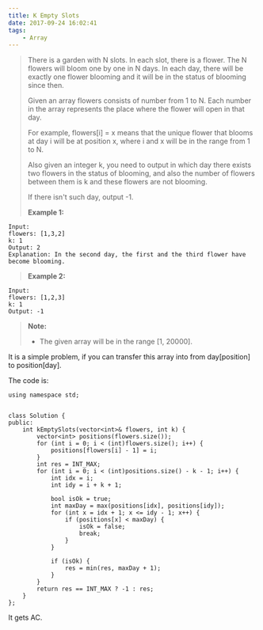 ```yaml
---
title: K Empty Slots
date: 2017-09-24 16:02:41
tags:
    - Array
---
```



> There is a garden with N slots. In each slot, there is a flower. The N flowers will bloom one by one in N days. In each day, there will be exactly one flower blooming and it will be in the status of blooming since then.
>
> Given an array flowers consists of number from 1 to N. Each number in the array represents the place where the flower will open in that day.
>
> For example, flowers[i] = x means that the unique flower that blooms at day i will be at position x, where i and x will be in the range from 1 to N.
>
> Also given an integer k, you need to output in which day there exists two flowers in the status of blooming, and also the number of flowers between them is k and these flowers are not blooming.
>
> If there isn't such day, output -1.
>
> **Example 1:**
```
Input:
flowers: [1,3,2]
k: 1
Output: 2
Explanation: In the second day, the first and the third flower have become blooming.
```
> **Example 2:**
```
Input:
flowers: [1,2,3]
k: 1
Output: -1
```
> **Note:**
>
> + The given array will be in the range [1, 20000].

<!--more-->

It is a simple problem, if you can transfer this array into from day[position] to position[day].

The code is:

```
using namespace std;


class Solution {
public:
    int kEmptySlots(vector<int>& flowers, int k) {
        vector<int> positions(flowers.size());
        for (int i = 0; i < (int)flowers.size(); i++) {
            positions[flowers[i] - 1] = i;
        }
        int res = INT_MAX;
        for (int i = 0; i < (int)positions.size() - k - 1; i++) {
            int idx = i;
            int idy = i + k + 1;

            bool isOk = true;
            int maxDay = max(positions[idx], positions[idy]);
            for (int x = idx + 1; x <= idy - 1; x++) {
                if (positions[x] < maxDay) {
                    isOk = false;
                    break;
                }
            }

            if (isOk) {
                res = min(res, maxDay + 1);
            }
        }
        return res == INT_MAX ? -1 : res;
    }
};
```

It gets AC.
